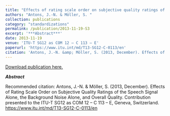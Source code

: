 ```yaml
---
title: "Effects of rating scale order on subjective quality ratings of the speech signal alone, the background noise alone, and overall quality"
authors: "Antons, J.-N. & Möller, S. "
collection: publications
category: "standardizations"
permalink: /publication/2013-11-19-S3
excerpt: '***Abstract***'
date: 2013-11-19
venue: 'ITU-T SG12 as COM 12 – C 113 – E'
paperurl: 'https://www.itu.int/md/T13-SG12-C-0113/en'
citation: 'Antons, J.-N. &amp; Möller, S. (2013, December). Effects of Rating Scale Order on Subjective Quality Ratings of the Speech Signal Alone, the Background Noise Alone, and Overall Quality. Contribution presented to the ITU-T SG12 as COM 12 – C 113 – E, Geneva, Switzerland. https://www.itu.int/md/T13-SG12-C-0113/en'
---
```


<a href='https://www.itu.int/md/T13-SG12-C-0113/en'>Download publication here.</a>

***Abstract***

Recommended citation: Antons, J.-N. & Möller, S. (2013, December). Effects of Rating Scale Order on Subjective Quality Ratings of the Speech Signal Alone, the Background Noise Alone, and Overall Quality. Contribution presented to the ITU-T SG12 as COM 12 – C 113 – E, Geneva, Switzerland. https://www.itu.int/md/T13-SG12-C-0113/en